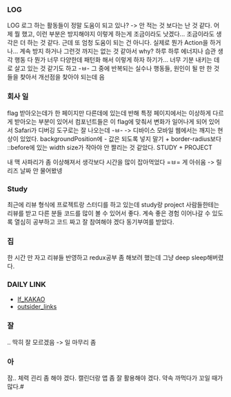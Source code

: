 ### LOG
LOG
로그 하는 활동들이 정말 도움이 되고 있나? -> 안 적는 것 보다는 난 것 같다. 
어제 뭘 했고, 이런 부분은 방지해야지 이렇게 하는게 조금이라도 낫겠다... 조금이라도 생각은 더 하는 것 같다. 
근데 또 엄청 도움이 되는 건 아니다. 실제로 뭔가 Action을 하거나... 계속 방지 하거나 그런것 까지는 없는 것 같아서 
why? 하루 하루 에너지나 습관 생각 행동 다 뭔가 너무 다양한데 패턴화 해서 이렇게 하자 하기가... 
너무 기분 내키는 데로 살고 있는 것 같기도 하고  -ㅂ- 
그 중에 반복되는 실수나 행동들, 원인이 될 만 한 것들을 찾아서 개선점을 찾아야 되는데 음 


### 회사 일
flag 받아오는데가 한 페이지만 다른데에 있는데 반해 특정 페이지에서는 이상하게 다르게 받아오는 부분이 있어서
컴포넌트들은 이 flag에 맞춰서 변화가 일어나게 되어 있어서
Safari가 디버깅 도구로는 잘 나오는데 -ㅂ- -> 디바이스 모바일 웹에서는 깨지는 현상이 있었다.
backgroundPosition에 - 값은 되도록 넣지 말기 + border-radius보다
::before에 있는 width size가 작아야 안 짤리는 것 같았다.
STUDY + PROJECT

내 맥 사파리가 좀 이상해져서 생각보다 시간을 많이 잡아먹었다 =ㅂ= 게 아쉬움 -> 릴리즈 날짜 안 물어봤넹 

### Study 
최근에 리뷰 형식에 프로젝트랑 스터디를 하고 있는데  study랑 project 사람들한테는 리뷰를 받고 다른 분들 코드를 많이 볼 수 있어서 좋다. 계속 좋은 경험 이어나갈 수 있도록 열심히 공부하고 코드 짜고 잘 참여해야 겠다 동기부여를 받았다.

### 집
한 시간 만 자고 리뷰들 반영하고 redux공부 좀 해보려 했는데 그냥 deep sleep해버렸다.
### DAILY LINK
- [If_KAKAO](HTTPS://IF.KAKAO.COM/PROGRAM)
- [outsider_links](https://blog.outsider.ne.kr/1460?fbclid=IwAR31nhGZZ6YX6Z6kGoPyEoBVFaAVLRvwOVRIQXTAAwZZOLvmwNVyWmNT-p0)
### 잘
.. 딱히 잘 모르겠음 -> 일 마무리 좀
### 아
잠.. 체력 괸리 좀 해야 겠다.
캘린더랑 앱 좀 잘 활용해야 겠다. 약속 까먹다가 꼬일 때가 많다.#